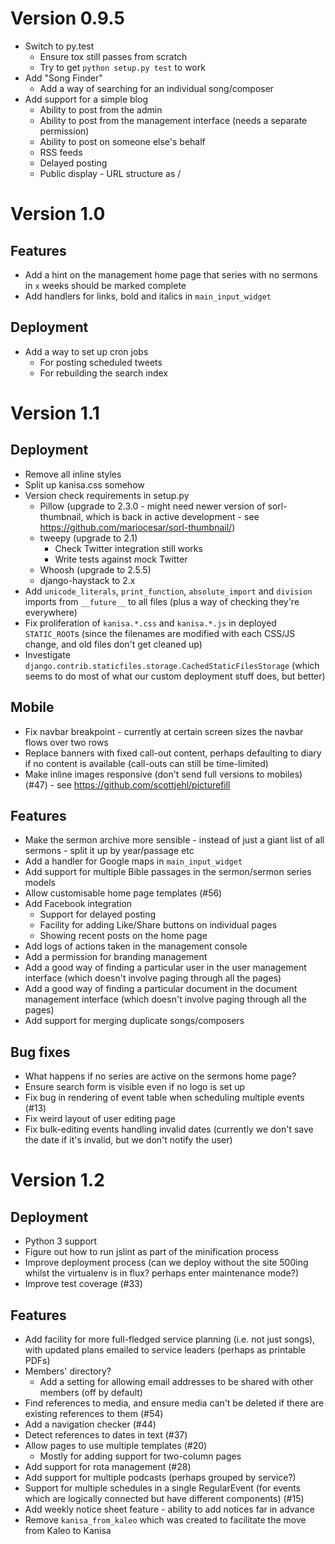 Version 0.9.5
=============

- Switch to py.test
  - Ensure tox still passes from scratch
  - Try to get ``python setup.py test`` to work
- Add "Song Finder"
  - Add a way of searching for an individual song/composer
- Add support for a simple blog
  - Ability to post from the admin
  - Ability to post from the management interface (needs a separate
    permission)
  - Ability to post on someone else's behalf
  - RSS feeds
  - Delayed posting
  - Public display - URL structure as <year>/<slug>

Version 1.0
===========

Features
--------

- Add a hint on the management home page that series with no sermons
  in `x` weeks should be marked complete
- Add handlers for links, bold and italics in `main_input_widget`

Deployment
----------

- Add a way to set up cron jobs
  - For posting scheduled tweets
  - For rebuilding the search index

Version 1.1
===========

Deployment
----------

- Remove all inline styles
- Split up kanisa.css somehow
- Version check requirements in setup.py
  - Pillow (upgrade to 2.3.0 - might need newer version of
    sorl-thumbnail, which is back in active development - see
    https://github.com/mariocesar/sorl-thumbnail/)
  - tweepy (upgrade to 2.1)
    - Check Twitter integration still works
    - Write tests against mock Twitter
  - Whoosh (upgrade to 2.5.5)
  - django-haystack to 2.x
- Add `unicode_literals`, `print_function`, `absolute_import` and
  `division` imports from `__future__` to all files (plus a way of
  checking they're everywhere)
- Fix proliferation of `kanisa.*.css` and `kanisa.*.js` in deployed
  `STATIC_ROOT`s (since the filenames are modified with each CSS/JS
  change, and old files don't get cleaned up)
- Investigate
  `django.contrib.staticfiles.storage.CachedStaticFilesStorage` (which
  seems to do most of what our custom deployment stuff does, but
  better)

Mobile
------

- Fix navbar breakpoint - currently at certain screen sizes the navbar
  flows over two rows
- Replace banners with fixed call-out content, perhaps defaulting to
  diary if no content is available (call-outs can still be
  time-limited)
- Make inline images responsive (don't send full versions to mobiles)
  (#47) - see https://github.com/scottjehl/picturefill

Features
--------

- Make the sermon archive more sensible - instead of just a giant list
  of all sermons - split it up by year/passage etc
- Add a handler for Google maps in `main_input_widget`
- Add support for multiple Bible passages in the sermon/sermon series
  models
- Allow customisable home page templates (#56)
- Add Facebook integration
  - Support for delayed posting
  - Facility for adding Like/Share buttons on individual pages
  - Showing recent posts on the home page
- Add logs of actions taken in the management console
- Add a permission for branding management
- Add a good way of finding a particular user in the user management
  interface (which doesn't involve paging through all the pages)
- Add a good way of finding a particular document in the document
  management interface (which doesn't involve paging through all the
  pages)
- Add support for merging duplicate songs/composers

Bug fixes
---------

- What happens if no series are active on the sermons home page?
- Ensure search form is visible even if no logo is set up
- Fix bug in rendering of event table when scheduling multiple events
  (#13)
- Fix weird layout of user editing page
- Fix bulk-editing events handling invalid dates (currently we don't
  save the date if it's invalid, but we don't notify the user)

Version 1.2
===========

Deployment
----------

- Python 3 support
- Figure out how to run jslint as part of the minification process
- Improve deployment process (can we deploy without the site 500ing
  whilst the virtualenv is in flux? perhaps enter maintenance mode?)
- Improve test coverage (#33)

Features
--------

- Add facility for more full-fledged service planning (i.e. not just
  songs), with updated plans emailed to service leaders (perhaps as
  printable PDFs)
- Members' directory?
  - Add a setting for allowing email addresses to be shared with other
    members (off by default)
- Find references to media, and ensure media can't be deleted if there
  are existing references to them (#54)
- Add a navigation checker (#44)
- Detect references to dates in text (#37)
- Allow pages to use multiple templates (#20)
  - Mostly for adding support for two-column pages
- Add support for rota management (#28)
- Add support for multiple podcasts (perhaps grouped by service?)
- Support for multiple schedules in a single RegularEvent (for events
  which are logically connected but have different components) (#15)
- Add weekly notice sheet feature - ability to add notices far in
  advance
- Remove `kanisa_from_kaleo` which was created to facilitate the move
  from Kaleo to Kanisa
